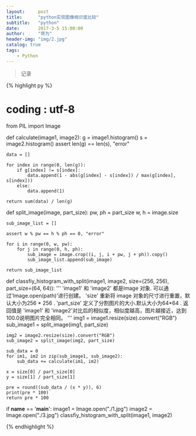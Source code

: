```yaml
---
layout:     post
title:      "python实现图像相识度比较"
subtitle:   "python"
date:       2017-3-5 15:00:00
author:     "蒋为"
header-img: "img/2.jpg"
catalog: true
tags:
    - Python
---
```

>记录



{% highlight py %}

# coding : utf-8
from PIL import Image


def calculate(image1, image2):
    g = image1.histogram()
    s = image2.histogram()
    assert len(g) == len(s), "error"

    data = []

    for index in range(0, len(g)):
        if g[index] != s[index]:
            data.append(1 - abs(g[index] - s[index]) / max(g[index], s[index]))
        else:
            data.append(1)

    return sum(data) / len(g)


def split_image(image, part_size):
    pw, ph = part_size
    w, h = image.size

    sub_image_list = []

    assert w % pw == h % ph == 0, "error"

    for i in range(0, w, pw):
        for j in range(0, h, ph):
            sub_image = image.crop((i, j, i + pw, j + ph)).copy()
            sub_image_list.append(sub_image)

    return sub_image_list


def classfiy_histogram_with_split(image1, image2, size=(256, 256), part_size=(64, 64)):
    '''
     'image1' 和 'image2' 都是Image 对象.
     可以通过'Image.open(path)'进行创建。
     'size' 重新将 image 对象的尺寸进行重置，默认大小为256 * 256 .
     'part_size' 定义了分割图片的大小.默认大小为64*64 .
     返回值是 'image1' 和 'image2'对比后的相似度，相似度越高，图片越接近，达到100.0说明图片完全相同。
    '''
    img1 = image1.resize(size).convert("RGB")
    sub_image1 = split_image(img1, part_size)

    img2 = image2.resize(size).convert("RGB")
    sub_image2 = split_image(img2, part_size)

    sub_data = 0
    for im1, im2 in zip(sub_image1, sub_image2):
        sub_data += calculate(im1, im2)

    x = size[0] / part_size[0]
    y = size[1] / part_size[1]

    pre = round((sub_data / (x * y)), 6)
    print(pre * 100)
    return pre * 100


if __name__ == '__main__':
    image1 = Image.open("./1.jpg")
    image2 = Image.open("./3.jpg")
    classfiy_histogram_with_split(image1, image2)


{% endhighlight %}
